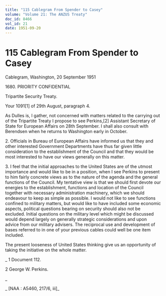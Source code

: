 ```yaml
---
title: "115 Cablegram From Spender to Casey"
volume: "Volume 21: The ANZUS Treaty"
doc_id: 8466
vol_id: 21
date: 1951-09-20
---
```


# 115 Cablegram From Spender to Casey

Cablegram, Washington, 20 September 1951

1680\. PRIORITY CONFIDENTIAL

Tripartite Security Treaty.

Your 1091[1] of 29th August, paragraph 4.

As Dulles is, I gather, not concerned with matters related to the carrying out of the Tripartite Treaty I propose to see Perkins,[2] Assistant Secretary of State for European Affairs on 28th September. I shall also consult with Berendsen when he returns to Washington early in October.

2\. Officials in Bureau of European Affairs have informed us that they and other interested Government Departments have thus far given little consideration to the establishment of the Council and that they would be most interested to have our views generally on this matter.

3\. I feel that the initial approaches to the United States are of the utmost importance and would like to be in a position, when I see Perkins to present to him fairly concrete views as to the nature of the agenda and the general functions of the Council. My tentative view is that we should first devote our energies to the establishment, functions and location of the Council together with necessary administration machinery, which we should endeavour to keep as simple as possible. I would not like to see functions confined to military matters, but would like to have included some economic aspects, political questions bearing on security should also not be excluded. Initial questions on the military level which might be discussed would depend largely on generally strategic considerations and upon advice from our military advisers. The reciprocal use and development of bases referred to in one of your previous cables could well be one item included.

The present looseness of United States thinking give us an opportunity of taking the initiative on the whole matter.

_ 1 Document 112.

2 George W. Perkins.

_

_ [NAA : A5460, 217/6, iii]_
